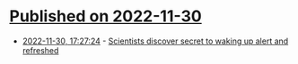# [Published on 2022-11-30](index.md)

* [2022-11-30, 17:27:24](https://news.ycombinator.com/item?id=33804126) - [Scientists discover secret to waking up alert and refreshed](https://news.berkeley.edu/2022/11/29/scientists-discover-secret-to-waking-up-alert-and-refreshed/)
